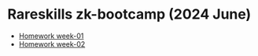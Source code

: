 # Rareskills zk-bootcamp (2024 June)

- [Homework week-01](./rareskills-class-wk01.ipynb#Homework)
- [Homework week-02](./rareskills-class-wk02.ipynb)